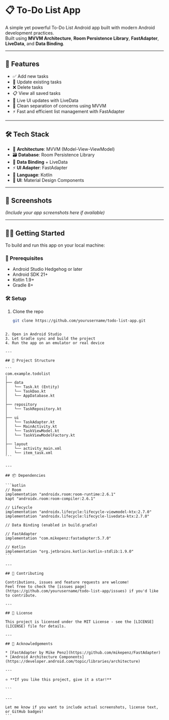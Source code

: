 # 📋 To-Do List App

A simple yet powerful To-Do List Android app built with modern Android development practices.  
Built using **MVVM Architecture**, **Room Persistence Library**, **FastAdapter**, **LiveData**, and **Data Binding**.

---

## 🚀 Features

- ✅ Add new tasks
- 🔄 Update existing tasks
- ❌ Delete tasks
- 📋 View all saved tasks
- 🔁 Live UI updates with LiveData
- 🧠 Clean separation of concerns using MVVM
- ⚡ Fast and efficient list management with FastAdapter

---

## 🛠 Tech Stack

- 🧱 **Architecture**: MVVM (Model-View-ViewModel)
- 🗃 **Database**: Room Persistence Library
- 📡 **Data Binding** + LiveData
- ⚡ **UI Adapter**: FastAdapter
- 📝 **Language**: Kotlin
- 🎨 **UI**: Material Design Components

---

## 📸 Screenshots

*(Include your app screenshots here if available)*

---

## 🧑‍💻 Getting Started

To build and run this app on your local machine:

### 🔧 Prerequisites
- Android Studio Hedgehog or later
- Android SDK 21+
- Kotlin 1.9+
- Gradle 8+

### 🛠 Setup

1. Clone the repo
   ```bash
   git clone https://github.com/yourusername/todo-list-app.git
````

2. Open in Android Studio
3. Let Gradle sync and build the project
4. Run the app on an emulator or real device

---

## 📁 Project Structure

```
com.example.todolist
│
├── data
│   └── Task.kt (Entity)
│   └── TaskDao.kt
│   └── AppDatabase.kt
│
├── repository
│   └── TaskRepository.kt
│
├── ui
│   └── TaskAdapter.kt
│   └── MainActivity.kt
│   └── TaskViewModel.kt
│   └── TaskViewModelFactory.kt
│
├── layout
│   └── activity_main.xml
│   └── item_task.xml
```

---

## 📦 Dependencies

```kotlin
// Room
implementation "androidx.room:room-runtime:2.6.1"
kapt "androidx.room:room-compiler:2.6.1"

// Lifecycle
implementation "androidx.lifecycle:lifecycle-viewmodel-ktx:2.7.0"
implementation "androidx.lifecycle:lifecycle-livedata-ktx:2.7.0"

// Data Binding (enabled in build.gradle)

// FastAdapter
implementation "com.mikepenz:fastadapter:5.7.0"

// Kotlin
implementation "org.jetbrains.kotlin:kotlin-stdlib:1.9.0"
```

---

## 🤝 Contributing

Contributions, issues and feature requests are welcome!
Feel free to check the [issues page](https://github.com/yourusername/todo-list-app/issues) if you'd like to contribute.

---

## 📄 License

This project is licensed under the MIT License - see the [LICENSE](LICENSE) file for details.

---

## 🙌 Acknowledgements

* [FastAdapter by Mike Penz](https://github.com/mikepenz/FastAdapter)
* [Android Architecture Components](https://developer.android.com/topic/libraries/architecture)

---

⭐ **If you like this project, give it a star!**

```

---

Let me know if you want to include actual screenshots, license text, or GitHub badges!
```
